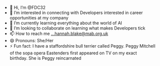 - 👋 Hi, I’m @FDC32
- 👀 I’m interested in connecting with Developers interested in career opportunities at my company 
- 🌱 I’m currently learning everything about the world of AI
- 💞️ I’m looking to collaborate on learning what makes Developers tick
- 📫 How to reach me ...hannah.blake@mab.org.uk
- 😄 Pronouns: She/Her
- ⚡ Fun fact: I have a staffordshire bull terrier called Peggy. Peggy Mitchell of the sopa opera Eastenders first appeared on TV on my exact birthday. She is Peggy reincarnated 

<!---
FDC32/FDC32 is a ✨ special ✨ repository because its `README.md` (this file) appears on your GitHub profile.
You can click the Preview link to take a look at your changes.
--->
